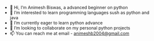 - 👋 Hi, I’m Animesh Biswas, a advanced beginner on python
- 👀 I’m interested to learn programming languages sush as python and java
- 🌱 I’m currently eager to learn python advance
- 💞️ I’m looking to collaborate on my personal python projects
- 📫 You can reach me at email - animeshb2004@gmail.com
